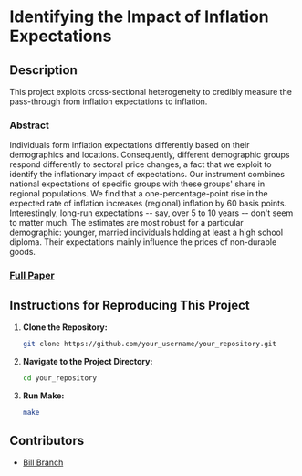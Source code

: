 # Identifying the Impact of Inflation Expectations

## Description

This project exploits cross-sectional heterogeneity to credibly measure the pass-through from inflation expectations to inflation. 

### Abstract

Individuals form inflation expectations differently based on their demographics and locations. Consequently, different demographic groups respond differently to sectoral price changes, a fact that we exploit to identify the inflationary impact of expectations. Our instrument combines national expectations of specific groups with these groups' share in regional populations. We find that a one-percentage-point rise in the expected rate of inflation increases (regional) inflation by 60 basis points. Interestingly, long-run expectations -- say, over 5 to 10 years -- don't seem to matter much. The estimates are most robust for a particular demographic: younger, married individuals holding at least a high school diploma. Their expectations mainly influence the prices of non-durable goods.

### [Full Paper](https://william-branch-smeh.squarespace.com/s/groupexpects.pdf)

## Instructions for Reproducing This Project

1. **Clone the Repository:**
    ```bash
    git clone https://github.com/your_username/your_repository.git
    ```

2. **Navigate to the Project Directory:**
    ```bash
    cd your_repository
    ```

3. **Run Make:**
    ```bash
    make
    ```

## Contributors

- [Bill Branch](https://williambranch.org)

